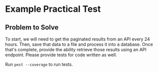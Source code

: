 # Example Practical Test

## Problem to Solve

To start, we will need to get the paginated results from an API every 24 hours.  Then, save that data to a file and process it into a database.  Once that's complete, provide the ability retrieve those results using an API endpoint. Please provide tests for code written as well.

Run `pest --coverage` to run tests.